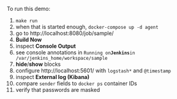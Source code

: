 To run this demo:

1. `make run`
1. when that is started enough, `docker-compose up -d agent`
1. go to http://localhost:8080/job/sample/
1. **Build Now**
1. inspect **Console Output**
1. see console annotations in `Running on`__`Jenkins`__`in /var/jenkins_home/workspace/sample`
1. **hide**/**show** blocks
1. configure http://localhost:5601/ with `logstash*` and `@timestamp`
1. inspect **External log (Kibana)**
1. compare `sender` fields to `docker ps` container IDs
1. verify that passwords are masked
